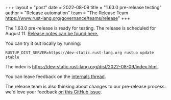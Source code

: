 +++
layout = "post"
date = 2022-08-09
title = "1.63.0 pre-release testing"
author = "Release automation"
team = "The Release Team <https://www.rust-lang.org/governance/teams/release>"
+++

The 1.63.0 pre-release is ready for testing. The release is scheduled for
August 11. [Release notes can be found here.][relnotes]

You can try it out locally by running:

```plain
RUSTUP_DIST_SERVER=https://dev-static.rust-lang.org rustup update stable
```

The index is <https://dev-static.rust-lang.org/dist/2022-08-09/index.html>.

You can leave feedback on the [internals thread](https://internals.rust-lang.org/t/rust-1-63-0-pre-release-testing/17152).

The release team is also thinking about changes to our pre-release process:
we'd love your feedback [on this GitHub issue][feedback].

[relnotes]: https://github.com/rust-lang/rust/blob/stable/RELEASES.md#version-1630-2022-08-11
[feedback]: https://github.com/rust-lang/release-team/issues/16
    
